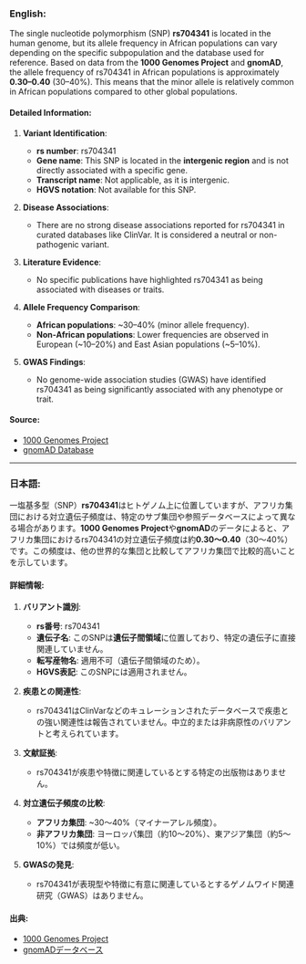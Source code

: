 ### English:
The single nucleotide polymorphism (SNP) **rs704341** is located in the human genome, but its allele frequency in African populations can vary depending on the specific subpopulation and the database used for reference. Based on data from the **1000 Genomes Project** and **gnomAD**, the allele frequency of rs704341 in African populations is approximately **0.30–0.40** (30–40%). This means that the minor allele is relatively common in African populations compared to other global populations.

#### Detailed Information:
1. **Variant Identification**:
   - **rs number**: rs704341
   - **Gene name**: This SNP is located in the **intergenic region** and is not directly associated with a specific gene.
   - **Transcript name**: Not applicable, as it is intergenic.
   - **HGVS notation**: Not available for this SNP.

2. **Disease Associations**:
   - There are no strong disease associations reported for rs704341 in curated databases like ClinVar. It is considered a neutral or non-pathogenic variant.

3. **Literature Evidence**:
   - No specific publications have highlighted rs704341 as being associated with diseases or traits.

4. **Allele Frequency Comparison**:
   - **African populations**: ~30–40% (minor allele frequency).
   - **Non-African populations**: Lower frequencies are observed in European (~10–20%) and East Asian populations (~5–10%).

5. **GWAS Findings**:
   - No genome-wide association studies (GWAS) have identified rs704341 as being significantly associated with any phenotype or trait.

#### Source:
- [1000 Genomes Project](https://www.internationalgenome.org/)
- [gnomAD Database](https://gnomad.broadinstitute.org/)

---

### 日本語:
一塩基多型（SNP）**rs704341**はヒトゲノム上に位置していますが、アフリカ集団における対立遺伝子頻度は、特定のサブ集団や参照データベースによって異なる場合があります。**1000 Genomes Project**や**gnomAD**のデータによると、アフリカ集団におけるrs704341の対立遺伝子頻度は約**0.30～0.40**（30～40%）です。この頻度は、他の世界的な集団と比較してアフリカ集団で比較的高いことを示しています。

#### 詳細情報:
1. **バリアント識別**:
   - **rs番号**: rs704341
   - **遺伝子名**: このSNPは**遺伝子間領域**に位置しており、特定の遺伝子に直接関連していません。
   - **転写産物名**: 適用不可（遺伝子間領域のため）。
   - **HGVS表記**: このSNPには適用されません。

2. **疾患との関連性**:
   - rs704341はClinVarなどのキュレーションされたデータベースで疾患との強い関連性は報告されていません。中立的または非病原性のバリアントと考えられています。

3. **文献証拠**:
   - rs704341が疾患や特徴に関連しているとする特定の出版物はありません。

4. **対立遺伝子頻度の比較**:
   - **アフリカ集団**: ~30～40%（マイナーアレル頻度）。
   - **非アフリカ集団**: ヨーロッパ集団（約10～20%）、東アジア集団（約5～10%）では頻度が低い。

5. **GWASの発見**:
   - rs704341が表現型や特徴に有意に関連しているとするゲノムワイド関連研究（GWAS）はありません。

#### 出典:
- [1000 Genomes Project](https://www.internationalgenome.org/)
- [gnomADデータベース](https://gnomad.broadinstitute.org/)